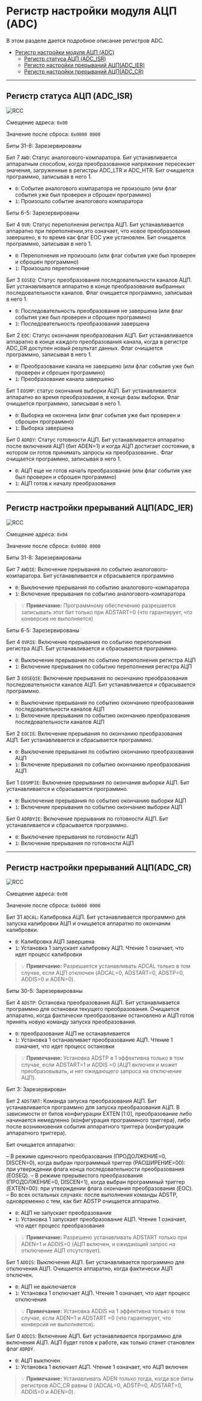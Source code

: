 # Регистр настройки модуля АЦП (ADC)

В этом разделе дается подробное описание регистров ADC.

- [Регистр настройки модуля АЦП (ADC)](#регистр-настройки-модуля-ацп-adc)
  - [Регистр статуса АЦП (ADC_ISR)](#регистр-статуса-ацп-adc_isr)
  - [Регистр настройки прерываний АЦП(ADC_IER)](#регистр-настройки-прерываний-ацпadc_ier)
  - [Регистр настройки прерываний АЦП(ADC_CR)](#регистр-настройки-прерываний-ацпadc_cr)

---

## Регистр статуса АЦП (ADC_ISR)

![RCC](img/ADC_ISR.png)

Смещение адреса: `0x00`

Значение после сброса: `0x0000 0000`

Биты 31-8: Зарезервированы

Бит 7 `AWD`: Статус аналогового-компаратора. Бит устанавливается аппаратным способом, когда преобразованное напряжение пересекает значения, загруженные в
регистры ADC_LTR и ADC_HTR. Бит очищается программно, записывая в него 1.

- `0`: Событие аналогового компаратора не произошло (или флаг события уже был проверен и сброшен программно)
- `1`: Произошло событие аналогового компаратора

Биты 6-5: Зарезервированы

Бит 4 `OVR`: Статус переполнения регистра АЦП. Бит устанавливается аппаратно при переполнении,это означает, что новое преобразование завершено, в то время как флаг EOC уже установлен. Бит очищается программно, записывая в него 1.

- `0`: Переполнения не произошло (или флаг события уже был проверен и сброшен программно)
- `1`: Произошло переполнение

Бит 3 `EOSEQ`: Статус преобразования последовательности каналов АЦП. Бит устанавливается аппаратно в конце преобразования выбранных последовательности каналов. Флаг очищается программно, записывая в него 1.

- `0`: Последовательность преобразования не завершена (или флаг события уже был проверен и сброшен программно)
- `1`: Последовательность преобразования завершена

Бит 2 `EOC`: Статус окончания преобразования АЦП. Бит устанавливается аппаратно в конце каждого преобразования канала, когда в регистре ADC_DR доступен новый результат данных. Флаг очищается программно, записывая в него 1.

- `0`: Преобразование канала не завершено (или флаг события уже был проверен и сброшен программно)
- `1`: Преобразование канала завершено

Бит 1 `EOSMP`: статус окончания выборки АЦП. Бит устанавливается аппаратно во время преобразования, в конце фазы выборки. Флаг очищается программно, записывая в него 1.

- `0`: Выборка не окончена (или флаг события уже был проверен и сброшен программно)
- `1`: Выборка завершена

Бит 0 `ADRDY`: Статус готовности АЦП. Бит устанавливается аппаратно после включения АЦП (бит ADEN=1) и когда АЦП достигает состояния, в котором он готов принимать запросы на преобразование.. Флаг очищается программно, записывая в него 1.

- `0`: АЦП еще не готов начать преобразование (или флаг события уже был проверен и сброшен программно)
- `1`: АЦП готов к началу преобразования

---

## Регистр настройки прерываний АЦП(ADC_IER)

![RCC](img/ADC_IER.png)

Смещение адреса: `0x04`

Значение после сброса: `0x0000 0000`

Биты 31-8: Зарезервированы

Бит 7 `AWDIE`: Включение прерывания по событию аналогового-компаратора. Бит устанавливается и сбрасывается программно

- `0`: Выключение прерывания по событию аналогового-компаратора
- `1`: Включение прерывания по событию аналогового-компаратора

> :bulb: **Примечание:** Программному обеспечению разрешается записывать этот бит только при ADSTART=0 (что гарантирует, что конверсия не выполняется)

Биты 6-5: Зарезервированы

Бит 4 `OVRIE`: Включение прерывания по событию  переполнения регистра АЦП. Бит устанавливается и сбрасывается программно.

- `0`: Выключение прерывания по событию переполнения регистра АЦП
- `1`: Включение прерывания по событию переполнения регистра АЦП

Бит 3 `EOSEQIE`: Включение прерывания по окончанию преобразования последовательности каналов АЦП. Бит устанавливается и сбрасывается программно.

- `0`: Выключение прерывания по событию окончанию преобразования последовательности каналов АЦП
- `1`: Включение прерывания по событию окончанию преобразования последовательности каналов АЦП

Бит 2 `EOCIE`: Включение прерывания по окончанию преобразования АЦП. Бит устанавливается и сбрасывается программно.

- `0`: Выключение прерывания по событию окончанию преобразования АЦП
- `1`: Включение прерывания по событию окончанию преобразования АЦП

Бит 1 `EOSMPIE`: Включение прерывания по окончания выборки АЦП. Бит устанавливается и сбрасывается программно.

- `0`: Выключение прерывания по событию окончанию выборки АЦП
- `1`: Включение прерывания по событию окончанию выборки АЦП

Бит 0 `ADRDYIE`: Включение прерывания по готовности АЦП. Бит устанавливается и сбрасывается программно.

- `0`: Выключение прерывания по готовности АЦП
- `1`: Включение прерывания по готовности АЦП

---

## Регистр настройки прерываний АЦП(ADC_CR)

![RCC](img/ADC_CR.png)

Смещение адреса: `0x08`

Значение после сброса: `0x0000 0000`

Бит 31 `ADCAL`: Калибровка АЦП. Бит устанавливается программно для запуска калибровки АЦП и очищается аппаратно по окончании калибровки.

- `0`: Калибровка АЦП завершена
- `1`: Установка 1 запускает калибровку АЦП. Чтение 1 означает, что идет процесс калибровки

> :bulb: **Примечание:** Разрешается устанавливать ADCAL только в том случае, если АЦП отключен (ADCAL=0, ADSTART=0, ADSTP=0, ADDIS=0 и ADEN=0).

Биты 30-5: Зарезервированы

Бит 4 `ADSTP`: Остановка преобразования АЦП. Бит устанавливается программно для остановки текущего преобразования. Очищается аппаратно, когда фактически преобразование остановлено и АЦП готов принять новую команду запуска преобразования.

- `0`: преобразование АЦП не останавливается
- `1`: Установка 1 останавливает преобразование АЦП. Чтение 1 означает, что идет процесс остановки

> :bulb: **Примечание:** Установка ADSTP в 1 эффективна только в том случае, если ADSTART=1 и ADDIS =0 (АЦП включен и может преобразовывать, и нет ожидающего запроса на отключение АЦП).

Бит 3: Зарезервирован

Бит 2 `ADSTART`: Команда запуска преобразования АЦП. Бит устанавливается программно для запуска преобразования АЦП. В зависимости от битов конфигурации EXTEN [1:0],
преобразование либо начинается немедленно (конфигурация программного триггера), либо после возникновения события аппаратного
триггера (конфигурация аппаратного триггера).

Бит очищается аппаратно:

 – В режиме одиночного преобразования (ПРОДОЛЖЕНИЕ=0, DISCEN=0), когда выбран программный триггер (РАСШИРЕНИЕ=00):
при утверждении флага конца последовательности преобразования (EOSEQ).
 – В режиме прерывистого преобразования (ПРОДОЛЖЕНИЕ=0, DISCEN=1), когда выбран программный триггер
(EXTEN=00): при утверждении флага окончания преобразования (EOC).
– Во всех остальных случаях: после выполнения команды ADSTP, одновременно с тем, как бит
ADSTP очищается аппаратно.

- `0`: АЦП не запускает преобразование
- `1`: Установка 1 запускает преобразование АЦП. Чтение 1 означает, что идет процесс преобразования

> :bulb: **Примечание:** Разрешено устанавливать ADSTART только при ADEN=1 и ADDIS=0 (АЦП включен, и ожидающий запрос на отключение АЦП отсутствует).

Бит 1 `ADDIS`: Выключение АЦП. Бит устанавливается программно для отключения АЦП. Очищается аппаратно, когда фактически АЦП отключен.

- `0`: АЦП не выключается
- `1`: Установка 1 отключает АЦП. Чтение 1 означает, что идет процесс отключения

> :bulb: **Примечание:** Установка ADDIS на 1 эффективна только в том случае, если ADEN=1 и ADSTART =0 (что гарантирует, что конверсия не выполняется).

Бит 0 `ADDIS`: Включение АЦП. Бит устанавливается программно для включения АЦП. АЦП будет  готов к работе, как только станет становлен флаг `ADRDY`.

- `0`: АЦП выключен
- `1`: Установка 1 включает АЦП. Чтение 1 означает, что АЦП включен

> :bulb: **Примечание:**  Устанавливать ADEN только тогда, когда все биты регистров ADC_CR равны 0 (ADCAL=0, ADSTP=0, ADSTART=0, ADDIS=0 и ADEN=0).
